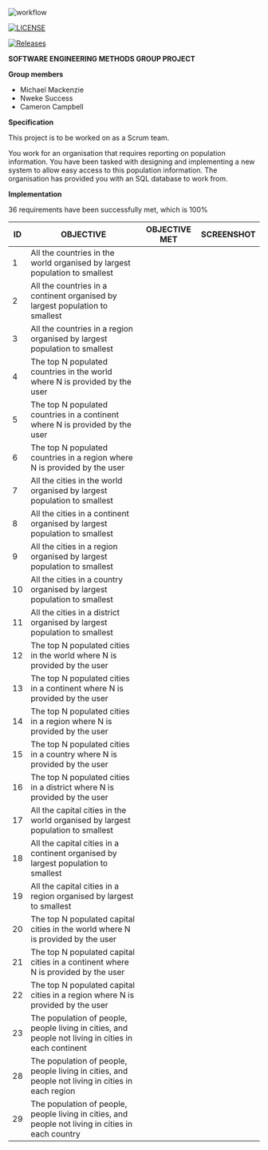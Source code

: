 ![workflow](https://github.com/moi-kei/set08103_Group-11/actions/workflows/main.yml/badge.svg)

[![LICENSE](https://img.shields.io/github/license/moi-kei/set08103_Group-11.svg?style=flat-square)](https://github.com/moi-kei/set08103_Group-11/blob/master/LICENSE)

[![Releases](https://img.shields.io/github/release/moi-kei/set08103_Group-11/all.svg?style=flat-square)](https://github.com/moi-kei/set08103_Group-11/releases)

**SOFTWARE ENGINEERING METHODS GROUP PROJECT**

**Group members**
- Michael Mackenzie
- Nweke Success
- Cameron Campbell

**Specification**

This project is to be worked on as a Scrum team.

You work for an organisation that requires reporting on population information. You have been tasked with designing and implementing a new system to allow easy access to this population information. The organisation has provided you with an SQL database to work from.

**Implementation**

36 requirements have been successfully met, which is 100%

| ID | OBJECTIVE | OBJECTIVE MET | SCREENSHOT |
| -- | --------- | ------------- | ---------- |
| 1 | All the countries in the world organised by largest population to smallest |  |  |
| 2 | All the countries in a continent organised by largest population to smallest |  |  |
| 3 | All the countries in a region organised by largest population to smallest |  |  |
| 4 | The top N populated countries in the world where N is provided by the user |  |  | 
| 5 | The top N populated countries in a continent where N is provided by the user |  |  |
| 6 | The top N populated countries in a region where N is provided by the user |  |  |
| 7 | All the cities in the world organised by largest population to smallest |  |  |
| 8 | All the cities in a continent organised by largest population to smallest |  |  |
| 9 | All the cities in a region organised by largest population to smallest |  |  |
| 10 | All the cities in a country organised by largest population to smallest |  |  |
| 11 | All the cities in a district organised by largest population to smallest |  |  |
| 12 | The top N populated cities in the world where N is provided by the user |  |  |
| 13 | The top N populated cities in a continent where N is provided by the user |  |  |
| 14 | The top N populated cities in a region where N is provided by the user |  |  |
| 15 | The top N populated cities in a country where N is provided by the user |  |  |
| 16 | The top N populated cities in a district where N is provided by the user |  |  |
| 17 | All the capital cities in the world organised by largest population to smallest |  |  |
| 18 | All the capital cities in a continent organised by largest population to smallest |  |  |
| 19 | All the capital cities in a region organised by largest to smallest |  |  |
| 20 | The top N populated capital cities in the world where N is provided by the user |  |  |
| 21 | The top N populated capital cities in a continent where N is provided by the user |  |  |
| 22 | The top N populated capital cities in a region where N is provided by the user |  |  |
| 23 | The population of people, people living in cities, and people not living in cities in each continent |  |  |
| 28 | The population of people, people living in cities, and people not living in cities in each region |  |  |
| 29 | The population of people, people living in cities, and people not living in cities in each country |  |  |

